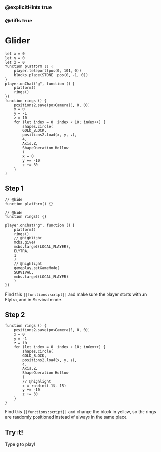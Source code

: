 ### @explicitHints true

### @diffs true

# Glider



```template
let x = 0
let y = 0
let z = 0
function platform () {
    player.teleport(pos(0, 101, 0))
    blocks.place(STONE, pos(0, -1, 0))
}
player.onChat("g", function () {
    platform()
    rings()
})
function rings () {
    positions2.save(posCamera(0, 0, 0))
    x = 0
    y = -1
    z = 10
    for (let index = 0; index < 10; index++) {
        shapes.circle(
        GOLD_BLOCK,
        positions2.load(x, y, z),
        4,
        Axis.Z,
        ShapeOperation.Hollow
        )
        x = 0
        y += -10
        z += 30
    }
}
```

## Step 1

```blocks
// @hide
function platform() {}

// @hide
function rings() {}

player.onChat("g", function () {
    platform()
    rings()
    // @highlight
    mobs.give(
    mobs.target(LOCAL_PLAYER),
    ELYTRA,
    1
    )
    // @highlight
    gameplay.setGameMode(
    SURVIVAL,
    mobs.target(LOCAL_PLAYER)
    )
})
```

Find this ``||functions:script||`` and make sure the player starts with an Elytra, and in Survival mode.

## Step 2

```blocks
function rings () {
    positions2.save(posCamera(0, 0, 0))
    x = 0
    y = -1
    z = 10
    for (let index = 0; index < 10; index++) {
        shapes.circle(
        GOLD_BLOCK,
        positions2.load(x, y, z),
        4,
        Axis.Z,
        ShapeOperation.Hollow
        )
        // @highlight
        x = randint(-15, 15)
        y += -10
        z += 30
    }
}
```

Find this ``||functions:script||`` and change the block in yellow, so the rings are randomly positioned instead of always in the same place.

## Try it!

Type **g** to play!